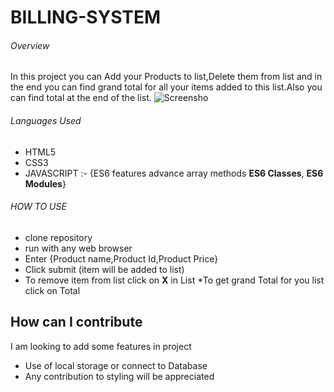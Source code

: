 # BILLING-SYSTEM

###### Overview
In this project you can Add your Products to list,Delete them from list and in the end you can find grand total for all your items added to 
this list.Also you can find total at the end of the list.
![Screensho](https://user-images.githubusercontent.com/91521477/193416149-03bc73e5-a622-4f40-a2f5-8043bdee0698.png)


###### Languages Used
* HTML5
* CSS3
* JAVASCRIPT :- {ES6 features advance array methods **ES6 Classes**, **ES6 Modules**}

###### HOW TO USE
* clone repository
* run with any web browser
* Enter {Product name,Product Id,Product Price}
* Click submit (item will be added to list)
* To remove item from list click on **X** in List
*To get grand Total for you list click on Total

## How can I contribute

I am looking to add some features in project 
* Use of local storage or connect to Database
* Any contribution to styling will be appreciated
